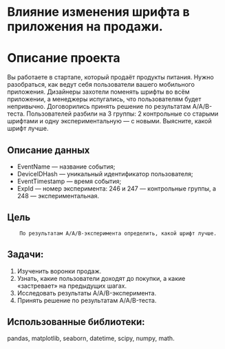 # Влияние изменения шрифта в приложения на продажи.

# Описание проекта
Вы работаете в стартапе, который продаёт продукты питания. Нужно разобраться, как ведут себя пользователи вашего мобильного приложения.
Дизайнеры захотели поменять шрифты во всём приложении, а менеджеры испугались, что пользователям будет непривычно. Договорились принять решение по результатам A/A/B-теста. Пользователей разбили на 3 группы: 2 контрольные со старыми шрифтами и одну экспериментальную — с новыми. Выясните, какой шрифт лучше.

## Описание данных

- EventName — название события;
- DeviceIDHash — уникальный идентификатор пользователя;
- EventTimestamp — время события;
- ExpId — номер эксперимента: 246 и 247 — контрольные группы, а 248 — экспериментальная.

## Цель
        По результатам A/A/B-эксперимента определить, какой шрифт лучше.
     
## Задачи:
  1. Изученить воронки продаж.
  2. Узнать, какие пользователи доходят до покупки, а какие «застревает» на предыдущих шагах.
  3. Исследовать результаты A/A/B-эксперимента.
  4. Принять решение по результатам A/A/B-теста.
 
## Использованные библиотеки: 
pandas, matplotlib, seaborn, datetime, scipy, numpy, math.
